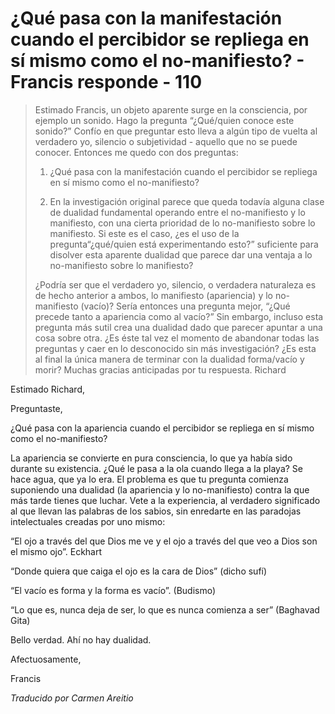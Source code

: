 # ¿Qué pasa con la manifestación cuando el percibidor se repliega en sí mismo como el no-manifiesto? - Francis responde - 110

>Estimado Francis, un objeto aparente surge en la consciencia, por ejemplo un sonido. Hago la pregunta “¿Qué/quien conoce este sonido?” Confío en que preguntar esto lleva a algún tipo de vuelta al verdadero yo, silencio o subjetividad - aquello que no se puede conocer. Entonces me quedo con dos preguntas:
>
>1. ¿Qué pasa con la manifestación cuando el percibidor se repliega en sí mismo como el no-manifiesto?
>
>2. En la investigación original parece que queda todavía alguna clase de dualidad fundamental operando entre el no-manifiesto y lo manifiesto, con una cierta prioridad de lo no-manifiesto sobre lo manifiesto. Si este es el caso, ¿es el uso de la pregunta“¿qué/quien está experimentando esto?” suficiente para disolver esta aparente dualidad que parece dar una ventaja a lo no-manifiesto sobre lo manifiesto?
>
>¿Podría ser que el verdadero yo, silencio, o verdadera naturaleza es de hecho anterior a ambos, lo manifiesto (apariencia) y lo no-manifiesto (vacío)? Sería entonces una pregunta mejor, “¿Qué precede tanto a apariencia como al vacío?” Sin embargo, incluso esta pregunta más sutil crea una dualidad dado que parecer apuntar a una cosa sobre otra. ¿Es éste tal vez el momento de abandonar todas las preguntas y caer en lo desconocido sin más investigación? ¿Es esta al final la única manera de terminar con la dualidad forma/vacío y morir? Muchas gracias anticipadas por tu respuesta. Richard

Estimado Richard,

Preguntaste,

¿Qué pasa con la apariencia cuando el percibidor se repliega en sí mismo como el no-manifiesto?

La apariencia se convierte en pura consciencia, lo que ya había sido durante su existencia. ¿Qué le pasa a la ola cuando llega a la playa? Se hace agua, que ya lo era. El problema es que tu pregunta comienza suponiendo una dualidad (la apariencia y lo no-manifiesto) contra la que más tarde tienes que luchar. Vete a la experiencia, al verdadero significado al que llevan las palabras de los sabios, sin enredarte en las paradojas intelectuales creadas por uno mismo:

“El ojo a través del que Dios me ve y el ojo a través del que veo a Dios son el mismo ojo”. Eckhart

“Donde quiera que caiga el ojo es la cara de Dios” (dicho sufí)

“El vacío es forma y la forma es vacío”. (Budismo)

“Lo que es, nunca deja de ser, lo que es nunca comienza a ser” (Baghavad Gita)

Bello verdad. Ahí no hay dualidad.

Afectuosamente,

Francis

_Traducido por Carmen Areitio_